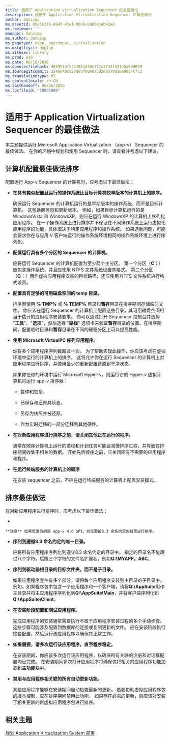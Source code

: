```yaml
---
title: 适用于 Application Virtualization Sequencer 的最佳做法
description: 适用于 Application Virtualization Sequencer 的最佳做法
author: dansimp
ms.assetid: 95e5e216-864f-41a1-90d4-b8d7e1eb42a0
ms.reviewer: ''
manager: dansimp
ms.author: dansimp
ms.pagetype: mdop, appcompat, virtualization
ms.mktglfcycl: deploy
ms.sitesec: library
ms.prod: w10
ms.date: 06/16/2016
ms.openlocfilehash: d859514fb34185a339c7f2c2734f331e5a99d050
ms.sourcegitcommit: 354664bc527d93f80687cd2eba70d1eea024c7c3
ms.translationtype: MT
ms.contentlocale: zh-CN
ms.lasthandoff: 06/26/2020
ms.locfileid: "10803080"
---
```

# 适用于 Application Virtualization Sequencer 的最佳做法


本主题提供运行 Microsoft Application Virtualization （app-v） Sequencer 的最佳做法。 在你的环境中规划和使用 Sequencer 时，请查看并考虑以下建议。

## 计算机配置最佳做法排序


配置运行 App-v Sequencer 的计算机时，应考虑以下最佳做法：

-   **在具有类似配置且运行的操作系统比目标计算机较早版本的计算机上的顺序。**

    确保运行 Sequencer 的计算机运行的是早期版本的操作系统，而不是目标计算机。 这包括服务包和更新版本。 例如，如果目标计算机运行的是 WindowsVista 和 WindowsXP，则应在运行 WindowsXP 的计算机上序列化应用程序。 在一个操作系统上进行排序并不保证在不同操作系统上运行虚拟化应用程序的功能，具体取决于特定应用程序和操作系统。 如果遇到问题，可能会要求你在与应用 V 客户端运行的操作系统环境相同的操作系统环境上进行序列化。

-   **配置运行具有多个分区的 Sequencer 的计算机。**

    应将运行 Sequencer 的计算机配置为至少两个主分区。 第一个分区（**C：**）应包含操作系统，并且应使用 NTFS 文件系统设置其格式。 第二个分区（**Q：**）用作虚拟应用程序安装的目标路径，还应使用 NTFS 文件系统进行格式设置。

-   **配置具有足够的可用磁盘空间的 temp 目录。**

    排序器使用 **% TMP%** 或 **% TEMP%** 目录和**暂存**目录在排序期间存储临时文件。 你应该在运行 Sequencer 的计算机上配置这些目录，其可用磁盘空间相当于估计的应用程序安装要求。 你可以通过打开 Sequencer 控制台并选择 "**工具**"、"**选项**"，然后选择 "**路径**" 选项卡来验证**暂存**目录的位置。在排序期间，配置临时目录和**暂存**目录在不同的硬驱分区上可以提高性能。

-   **使用 Microsoft VirtualPC 序列应用程序。**

    你将多个应用程序序列数超过一次。 为了帮助实现此操作，你应该考虑在虚拟环境中运行的计算机上的排序。 这将允许你在运行 Sequencer 的计算机上对应用程序进行排序，并使用最少的重新配置还原到干净状态。

    如果你在你的环境中运行 Microsoft Hyper-v，则运行它的 Hyper-v 虚拟计算机将运行 app-v 排序器：

    -   暂停和恢复。

    -   已保存和还原其状态。

    -   另存为快照并被还原。

    -   作为实时迁移的一部分迁移到其他硬件。

-   **在对新应用程序进行排序之前，请关闭其他正在运行的程序。**

    通常在顺序计算机上运行的进程和计划任务可能会减慢排序过程，并导致在排序期间收集不相关的数据。 开始先后顺序之前，应关闭所有不需要的应用程序和程序。

-   **在运行终端服务的计算机上的顺序**

    在安装 sequencer 之前，不应在运行终端服务的计算机上配置安装模式。

## 排序最佳做法


在对新应用程序进行排序时，应考虑以下最佳做法：

-   

    **注意** 如果您运行的是 app-v 4.6 SP1，则无需按8.3 命名约定的目录进行排序。

     

-   **序列到遵循8.3 命名约定的唯一目录。**

    应将所有应用程序序列化到遵守8.3 命名约定的目录中。 指定的目录名不能超过八个字符，后跟三个字符的文件名扩展名，例如**Q:\\MYAPP。ABC**。

-   **序列到驱动器根目录的目标文件夹，而不是子目录。**

    如果应用程序套件有多个部分，请将每个应用程序安装到主目录的子目录中。 例如，如果程序包中包含一个应用程序和一个客户端，请将**Q:\\AppSuite**用作主目录并将主应用程序序列化到**Q:\\AppSuite\\Main**，并将客户端序列化到**Q:\\AppSuite\\Client**。

-   **在安装阶段配置和测试应用程序。**

    完成应用程序的安装通常需要执行不属于应用程序安装过程的多个手动步骤。 这些步骤可能涉及配置到数据库的连接或复制更新的文件。 应在安装阶段执行这些配置，然后运行该应用程序以确保其正常工作。

-   **如果需要，请多次运行该应用程序，直至程序稳定。**

    在安装期间，你应该多次运行该应用程序，以确保所有关联的注册和对话框配置均已完成。 在安装期间多次打开应用程序将确保仅将相关的应用程序功能加载到**主功能块**中。

-   **禁用与应用程序相关联的所有自动更新功能。**

    某些应用程序能够在安装期间自动检查最新的更新。 若要协助虚拟应用程序包的版本控制，应在排序期间禁用此功能。 如果存在必需的更新，则应该对安装了相关更新的新虚拟应用程序包进行排序。

## 相关主题


[规划 Application Virtualization System 部署](planning-for-application-virtualization-system-deployment.md)

 

 





